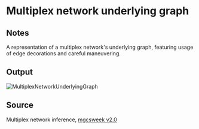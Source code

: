 # Multiplex network underlying graph

## Notes

A representation of a multiplex network's underlying graph, featuring usage of edge decorations and careful maneuvering.

## Output

![MultiplexNetworkUnderlyingGraph](https://www.dropbox.com/s/cq0pg6px2rt5swj/multiplex_network_underlying_graph.png?raw=1)

## Source

Multiplex network inference, [mgcsweek v2.0](https://csnedelja.mg.edu.rs)
